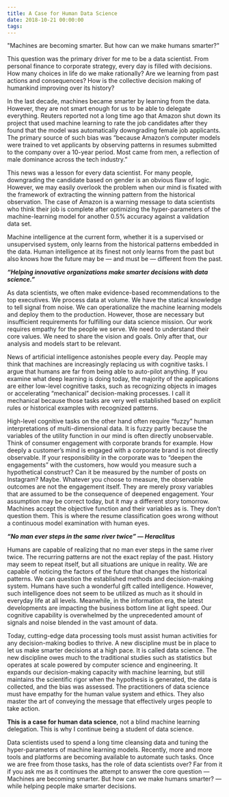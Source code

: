 ```yaml
---
title: A Case for Human Data Science
date: 2018-10-21 00:00:00
tags:
---
```

"Machines are becoming smarter. But how can we make humans smarter?"

This question was the primary driver for me to be a data scientist. From personal finance to corporate strategy, every day is filled with decisions. How many choices in life do we make rationally? Are we learning from past actions and consequences? How is the collective decision making of humankind improving over its history?

In the last decade, machines became smarter by learning from the data. However, they are not smart enough for us to be able to delegate everything. Reuters reported not a long time ago that Amazon shut down its project that used machine learning to rate the job candidates after they found that the model was automatically downgrading female job applicants. The primary source of such bias was “because Amazon’s computer models were trained to vet applicants by observing patterns in resumes submitted to the company over a 10-year period. Most came from men, a reflection of male dominance across the tech industry.”

This news was a lesson for every data scientist. For many people, downgrading the candidate based on gender is an obvious flaw of logic. However, we may easily overlook the problem when our mind is fixated with the framework of extracting the winning pattern from the historical observation. The case of Amazon is a warning message to data scientists who think their job is complete after optimizing the hyper-parameters of the machine-learning model for another 0.5% accuracy against a validation data set.

Machine intelligence at the current form, whether it is a supervised or unsupervised system, only learns from the historical patterns embedded in the data. Human intelligence at its finest not only learns from the past but also knows how the future may be — and must be — different from the past.

***“Helping innovative organizations make smarter decisions with data science.”***

As data scientists, we often make evidence-based recommendations to the top executives. We process data at volume. We have the statical knowledge to tell signal from noise. We can operationalize the machine learning models and deploy them to the production. However, those are necessary but insufficient requirements for fulfilling our data science mission. Our work requires empathy for the people we serve. We need to understand their core values. We need to share the vision and goals. Only after that, our analysis and models start to be relevant.

News of artificial intelligence astonishes people every day. People may think that machines are increasingly replacing us with cognitive tasks. I argue that humans are far from being able to auto-pilot anything. If you examine what deep learning is doing today, the majority of the applications are either low-level cognitive tasks, such as recognizing objects in images or accelerating “mechanical” decision-making processes. I call it mechanical because those tasks are very well established based on explicit rules or historical examples with recognized patterns.

High-level cognitive tasks on the other hand often require “fuzzy” human interpretations of multi-dimensional data. It is fuzzy partly because the variables of the utility function in our mind is often directly unobservable. Think of consumer engagement with corporate brands for example. How deeply a customer’s mind is engaged with a corporate brand is not directly observable. If your responsibility in the corporate was to “deepen the engagements” with the customers, how would you measure such a hypothetical construct? Can it be measured by the number of posts on Instagram? Maybe. Whatever you choose to measure, the observable outcomes are not the engagement itself. They are merely proxy variables that are assumed to be the consequence of deepened engagement. Your assumption may be correct today, but it may a different story tomorrow. Machines accept the objective function and their variables as is. They don’t question them. This is where the resume classification goes wrong without a continuous model examination with human eyes.

***“No man ever steps in the same river twice” — Heraclitus***

Humans are capable of realizing that no man ever steps in the same river twice. The recurring patterns are not the exact replay of the past. History may seem to repeat itself, but all situations are unique in reality. We are capable of noticing the factors of the future that changes the historical patterns. We can question the established methods and decision-making system. Humans have such a wonderful gift called intelligence. However, such intelligence does not seem to be utilized as much as it should in everyday life at all levels. Meanwhile, in the information era, the latest developments are impacting the business bottom line at light speed. Our cognitive capability is overwhelmed by the unprecedented amount of signals and noise blended in the vast amount of data.

Today, cutting-edge data processing tools must assist human activities for any decision-making bodies to thrive. A new discipline must be in place to let us make smarter decisions at a high pace. It is called data science. The new discipline owes much to the traditional studies such as statistics but operates at scale powered by computer science and engineering. It expands our decision-making capacity with machine learning, but still maintains the scientific rigor when the hypothesis is generated, the data is collected, and the bias was assessed. The practitioners of data science must have empathy for the human value system and ethics. They also master the art of conveying the message that effectively urges people to take action.

**This is a case for human data science**, not a blind machine learning delegation. This is why I continue being a student of data science.

Data scientists used to spend a long time cleansing data and tuning the hyper-parameters of machine learning models. Recently, more and more tools and platforms are becoming available to automate such tasks. Once we are free from those tasks, has the role of data scientists over? Far from it if you ask me as it continues the attempt to answer the core question — Machines are becoming smarter. But how can we make humans smarter? — while helping people make smarter decisions.

